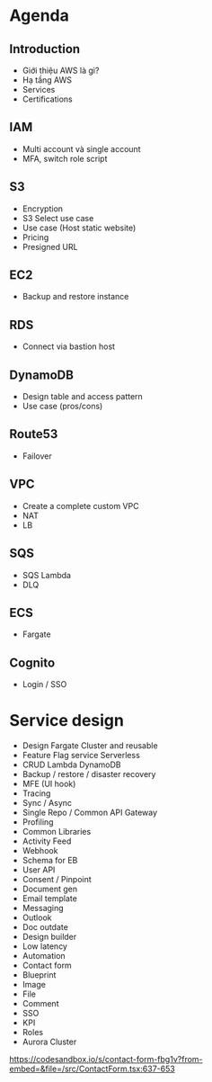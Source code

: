# Agenda

## Introduction

- Giới thiệu AWS là gì?
- Hạ tầng AWS
- Services
- Certifications

## IAM

- Multi account và single account
- MFA, switch role script

## S3

- Encryption
- S3 Select use case
- Use case (Host static website)
- Pricing
- Presigned URL
## EC2

- Backup and restore instance

## RDS

- Connect via bastion host

## DynamoDB

- Design table and access pattern
- Use case (pros/cons)

## Route53

- Failover

## VPC

- Create a complete custom VPC
- NAT
- LB

## SQS

- SQS Lambda
- DLQ

## ECS

- Fargate

## Cognito

- Login / SSO

# Service design

- Design Fargate Cluster and reusable
- Feature Flag service Serverless
- CRUD Lambda DynamoDB
- Backup / restore / disaster recovery
- MFE (UI hook)
- Tracing
- Sync / Async
- Single Repo / Common API Gateway
- Profiling
- Common Libraries
- Activity Feed
- Webhook
- Schema for EB
- User API
- Consent / Pinpoint
- Document gen
- Email template
- Messaging
- Outlook
- Doc outdate
- Design builder
- Low latency
- Automation
- Contact form
- Blueprint
- Image
- File
- Comment
- SSO
- KPI
- Roles
- Aurora Cluster


https://codesandbox.io/s/contact-form-fbg1v?from-embed=&file=/src/ContactForm.tsx:637-653
